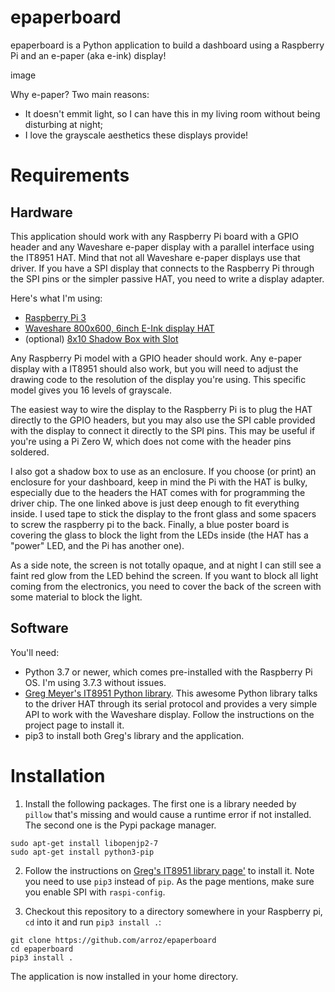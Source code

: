 # epaperboard
epaperboard is a Python application to build a dashboard using a Raspberry Pi and an e-paper (aka e-ink) display!

image

Why e-paper? Two main reasons:

* It doesn't emmit light, so I can have this in my living room without being disturbing at night;
* I love the grayscale aesthetics these displays provide!

# Requirements

## Hardware

This application should work with any Raspberry Pi board with a GPIO header and any Waveshare e-paper display 
with a parallel interface using the IT8951 HAT. Mind that not all Waveshare e-paper displays use that driver.
If you have a SPI display that connects to the Raspberry Pi through the SPI pins or the simpler passive HAT,
you need to write a display adapter.

Here's what I'm using:

* [Raspberry Pi 3](https://www.raspberrypi.org/products/raspberry-pi-3-model-b/?resellerType=home)
* [Waveshare 800x600, 6inch E-Ink display HAT](https://www.waveshare.com/product/raspberry-pi/displays/e-paper/6inch-e-paper-hat.htm)
* (optional) [8x10 Shadow Box with Slot](https://www.amazon.ca/gp/product/B07YCHSDLN/)

Any Raspberry Pi model with a GPIO header should work. Any e-paper display with a IT8951 should also work, but
you will need to adjust the drawing code to the resolution of the display you're using. This specific model gives
you 16 levels of grayscale.

The easiest way to wire the display to the Raspberry Pi is to plug the HAT directly to the GPIO headers, but
you may also use the SPI cable provided with the display to connect it directly to the SPI pins. This may be
useful if you're using a Pi Zero W, which does not come with the header pins soldered.

I also got a shadow box to use as an enclosure. If you choose (or print) an enclosure for your dashboard,
keep in mind the Pi with the HAT is bulky, especially due to the headers the HAT comes with for programming
the driver chip. The one linked above is just deep enough to fit everything inside. I used tape to stick the
display to the front glass and some spacers to screw the raspberry pi to the back. Finally, a blue poster board
is covering the glass to block the light from the LEDs inside (the HAT has a "power" LED, and the Pi has another one).

As a side note, the screen is not totally opaque, and at night I can still see a faint red glow from the LED behind
the screen. If you want to block all light coming from the electronics, you need to cover the back of the screen with
some material to block the light.

## Software

You'll need:

* Python 3.7 or newer, which comes pre-installed with the Raspberry Pi OS. I'm using 3.7.3 without issues.
* [Greg Meyer's IT8951 Python library](https://github.com/GregDMeyer/IT8951). This awesome Python library talks to
the driver HAT through its serial protocol and provides a very simple API to work with the Waveshare display. Follow
the instructions on the project page to install it.
* pip3 to install both Greg's library and the application.

# Installation

1. Install the following packages. The first one is a library needed by `pillow` that's missing and would cause
a runtime error if not installed. The second one is the Pypi package manager.

```
sudo apt-get install libopenjp2-7
sudo apt-get install python3-pip
```

2. Follow the instructions on [Greg's IT8951 library page'](https://github.com/GregDMeyer/IT8951) to install it.
Note you need to use `pip3` instead of `pip`. As the page mentions, make sure you enable SPI with `raspi-config`.

3. Checkout this repository to a directory somewhere in your Raspberry pi, `cd` into it and run `pip3 install .`:

```
git clone https://github.com/arroz/epaperboard
cd epaperboard
pip3 install .
```

The application is now installed in your home directory.

